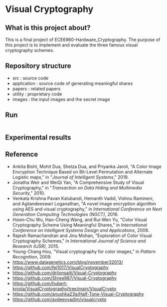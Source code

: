 # Visual Cryptography


## What is this project about?
This is a final project of ECE6960-Hardware_Cryptography.
The purpose of this project is to implement and evaluate the three famous
visual cryptography schemes.


## Repository structure
- src : source code
- application : source code of generating meaningful shares
- papers : related papers
- utility : proprietary code
- images : the input images and the secret image

## Run
```bash
```


## Experimental results


## Reference
- Ankita Bisht, Mohit Dua, Shelza Dua, and Priyanka Jaroli, "A Color Image Encryption Technique Based on Bit-Level Permutation and Alternate Logistic maps," in "*Journal of Intelligent Systems*," 2019.
- Jonatha Weir and WeiQi Yan, "A Comprehensive Study of Visual Cryptography," in "*Transaction on Data Hiding and Multimedia Security*," 2010.
- Venkata Krishna Pavan Kalubandi, Hemanth Vaddi, Vishnu Ramineni, and Agilandeeswari Loganathan, "A novel image encryption algorithm using AES and visual cryptography," in *International Conference on Next Generation Computing Technologies (NGCT)*, 2016.
- Hsien-Chu Wu, Hao-Cheng Wang, and Rui-Wen Yu, "Color Visual Cryptography Scheme Using Meaningful Shares," in *International Conference on Intelligent Systems Design and Applications*, 2008.
- Rajesh Ramachandran and Jinu Mohan, "Exploration of Color Visual Cryptography Schemes," in *International Journal of Science and Research (IJSR)*, 2015. 
- Young-Chang Hou, "Visual cryptography for color images," in *Pattern Recognition*, 2009. 
- https://www.datagenetics.com/blog/november32013/
- https://github.com/fei1017/VisualCryptography
- https://github.com/drilonsaiti/Visual-Cryptography
- https://github.com/Shree987/Visual-Cryptography
- https://github.com/hubert-kniola/VisualCryptography/tree/main/VisualCrypto
- https://github.com/anushka23g/Half-Tone-Visual-Cryptography
- https://github.com/avdeevvadim/visualcrypto

